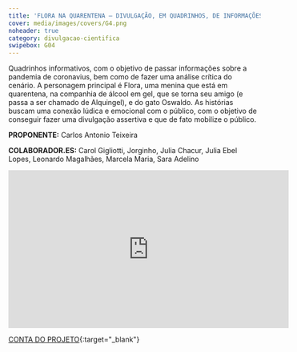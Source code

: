 ```yaml
---
title: 'FLORA NA QUARENTENA – DIVULGAÇÃO, EM QUADRINHOS, DE INFORMAÇÕES SOBRE A COVID-19' 
cover: media/images/covers/G4.png
noheader: true
category: divulgacao-cientifica
swipebox: G04
---
```

  
Quadrinhos informativos, com o objetivo de passar informações sobre a pandemia de coronavius, bem como de fazer uma análise crítica do cenário. A personagem principal é Flora, uma menina que está em quarentena, na companhia de álcool em gel, que se torna seu amigo (e passa a ser chamado de Alquingel), e do gato Oswaldo. As histórias buscam uma conexão lúdica e emocional com o público, com o objetivo de conseguir fazer uma divulgação assertiva e que de fato mobilize o público.

**PROPONENTE:**
Carlos Antonio Teixeira


**COLABORADOR.ES:**
Carol Gigliotti, Jorginho, Julia Chacur, Julia Ebel Lopes, Leonardo Magalhães, Marcela Maria, Sara Adelino


<div class="video-wrapper video-wrapper-16x9">
<iframe width="560" height="315" src="https://www.youtube.com/embed/Y4P3NslwlWE" frameborder="0" allow="accelerometer; autoplay; encrypted-media; gyroscope; picture-in-picture" allowfullscreen></iframe>
</div>


[CONTA DO PROJETO](https://tapas.io/floranaquarentena){:target="_blank"}